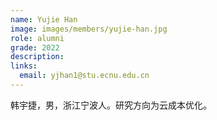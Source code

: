 ```yaml
---
name: Yujie Han
image: images/members/yujie-han.jpg
role: alumni
grade: 2022
description:
links:
  email: yjhan1@stu.ecnu.edu.cn
---
```


韩宇捷，男，浙江宁波人。研究方向为云成本优化。
